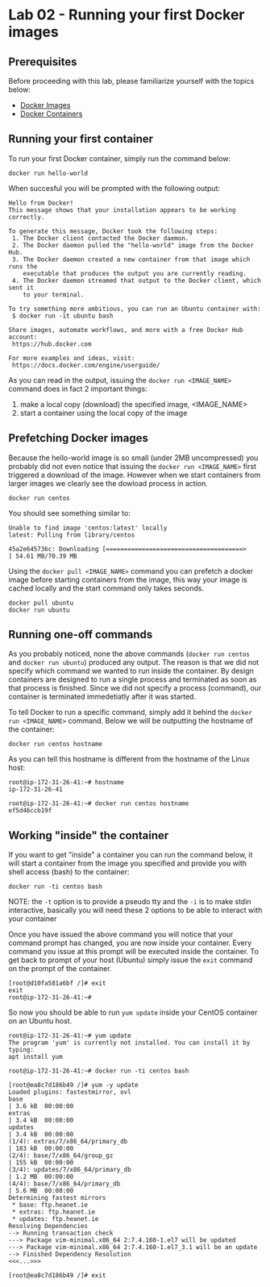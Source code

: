 # Lab 02 - Running your first Docker images

## Prerequisites 

Before proceeding with this lab, please familiarize yourself with the topics below:

* [Docker Images](https://docs.docker.com/engine/reference/glossary/#/image)
* [Docker Containers](https://docs.docker.com/engine/reference/glossary/#/container)

## Running your first container 

To run your first Docker container, simply run the command below:

```
docker run hello-world
```

When succesful you will be prompted with the following output:

```
Hello from Docker!
This message shows that your installation appears to be working correctly.

To generate this message, Docker took the following steps:
 1. The Docker client contacted the Docker daemon.
 2. The Docker daemon pulled the "hello-world" image from the Docker Hub.
 3. The Docker daemon created a new container from that image which runs the
    executable that produces the output you are currently reading.
 4. The Docker daemon streamed that output to the Docker client, which sent it
    to your terminal.

To try something more ambitious, you can run an Ubuntu container with:
 $ docker run -it ubuntu bash

Share images, automate workflows, and more with a free Docker Hub account:
 https://hub.docker.com

For more examples and ideas, visit:
 https://docs.docker.com/engine/userguide/
```

As you can read in the output, issuing the `docker run <IMAGE_NAME>` command does in fact 2 important things:

1. make a local copy (download) the specified image, <IMAGE_NAME>
2. start a container using the local copy of the image

## Prefetching Docker images

Because the hello-world image is so small (under 2MB uncompressed) you probably did not even notice that issuing the `docker run <IMAGE_NAME>` first triggered a download of the image.  However when we start containers from larger images we clearly see the dowload process in action.

```
docker run centos
```

You should see something similar to:
```
Unable to find image 'centos:latest' locally
latest: Pulling from library/centos

45a2e645736c: Downloading [======================================>            ] 54.61 MB/70.39 MB
```

Using the `docker pull <IMAGE_NAME>` command you can prefetch a docker image before starting containers from the image, this way your image is cached locally and the start command only takes seconds.

```
docker pull ubuntu
docker run ubuntu
```

## Running one-off commands

As you probably noticed, none the above commands (`docker run centos` and `docker run ubuntu`) produced any output.  The reason is that we did not specify which command we wanted to run inside the container.  By design containers are designed to run a single process and terminated as soon as that process is finished.  Since we did not specify a process (command), our container is terminated immedetiatly after it was started.

To tell Docker to run a specific command, simply add it behind the `docker run <IMAGE_NAME>` command.  Below we will be outputting the hostname of the container:

```
docker run centos hostname 
```

As you can tell this hostname is different from the hostname of the Linux host:

```
root@ip-172-31-26-41:~# hostname
ip-172-31-26-41

root@ip-172-31-26-41:~# docker run centos hostname
ef5d46ccb19f
```

## Working "inside" the container

If you want to get "inside" a container you can run the command below, it will start a container from the image you specified and provide you with shell access (bash) to the container:

```
docker run -ti centos bash
```

NOTE: the `-t` option is to provide a pseudo tty and the `-i` is to make stdin interactive, basically you will need these 2 options to be able to interact with your container

Once you have issued the above command you will notice that your command prompt has changed, you are now inside your container.  Every command you issue at this prompt will be executed inside the container.  To get back to prompt of your host (Ubuntu) simply issue the `exit` command on the prompt of the container.

```
[root@d10fa581a6bf /]# exit
exit
root@ip-172-31-26-41:~#
```

So now you should be able to run `yum update` inside your CentOS container on an Ubuntu host.

```
root@ip-172-31-26-41:~# yum update
The program 'yum' is currently not installed. You can install it by typing:
apt install yum

root@ip-172-31-26-41:~# docker run -ti centos bash

[root@ea8c7d186b49 /]# yum -y update
Loaded plugins: fastestmirror, ovl
base                                                                                                                                                                                 | 3.6 kB  00:00:00
extras                                                                                                                                                                               | 3.4 kB  00:00:00
updates                                                                                                                                                                              | 3.4 kB  00:00:00
(1/4): extras/7/x86_64/primary_db                                                                                                                                                    | 183 kB  00:00:00
(2/4): base/7/x86_64/group_gz                                                                                                                                                        | 155 kB  00:00:00
(3/4): updates/7/x86_64/primary_db                                                                                                                                                   | 1.2 MB  00:00:00
(4/4): base/7/x86_64/primary_db                                                                                                                                                      | 5.6 MB  00:00:00
Determining fastest mirrors
 * base: ftp.heanet.ie
 * extras: ftp.heanet.ie
 * updates: ftp.heanet.ie
Resolving Dependencies
--> Running transaction check
---> Package vim-minimal.x86_64 2:7.4.160-1.el7 will be updated
---> Package vim-minimal.x86_64 2:7.4.160-1.el7_3.1 will be an update
--> Finished Dependency Resolution
<<<...>>>

[root@ea8c7d186b49 /]# exit
```

